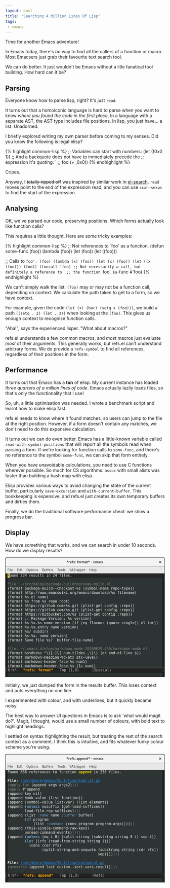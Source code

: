 ```yaml
--- 
layout: post
title: "Searching A Million Lines Of Lisp"
tags:
 - emacs
---
```


Time for another Emacs adventure!

In Emacs today, there's no way to find all the callers of a function
or macro. Most Emacsers just grab their favourite text search tool.

We can do better. It just wouldn't be Emacs without a litle fanatical
tool building. How hard can it be?

## Parsing

Everyone know how to parse lisp, right? It's just `read`.

It turns out that a homoiconic language is hard to parse when you want
to know *where you found the code in the first place*. In a language
with a separate AST, the AST type includes file positions. In
lisp, you just have... a list. Unadorned.

I briefly explored writing my own parser before coming to my
senses. Did you know the following is legal elisp?

{% highlight common-lisp %}
;; Variables can start with numbers:
(let ((0x0 1))
  ;; And a backquote does not have to immediately precede the
  ;; expression it's quoting:
  `
  ;; foo
  (+ ,0x0))
{% endhighlight %}

Cripes.

Anyway, I ~~totally ripped off~~ was inspired by similar work in
[el-search](https://elpa.gnu.org/packages/el-search.html). `read`
moves point to the end of the expression read, and you can use
`scan-sexps` to find the start of the expression.

## Analysing

OK, we've parsed our code, preserving positions. Which forms actually
look like function calls?

This requires a little thought. Here are some tricky examples:

{% highlight common-lisp %}
;; Not references to `foo' as a function.
(defun some-func (foo))
(lambda (foo))
(let (foo))
(let ((foo)))

;; Calls to `foo'.
(foo)
(lambda (x) (foo))
(let (x) (foo))
(let ((x (foo))) (foo))
(funcall 'foo)
;; Not necessarily a call, but definitely a reference to 
;; the function `foo'.
(a-func #'foo)
{% endhighlight %}

We can't simply walk the list: `(foo)` may or may not be a function
call, depending on context. We calculate the path taken to get to a
form, so we have context.

For example, given the code `(let (x) (bar) (setq x (foo)))`, we build a
path `((setq . 2) (let . 3))` when looking at the `(foo)`. This gives
us enough context to recognise function calls.

"Aha!", says the experienced lisper. "What about macros?"

refs.el understands a few common macros, and *most* macros just
evaluate *most* of their arguments. This generally works, but refs.el
can't understand arbitrary forms. We do provide a `refs-symbol` to
find all references, regardless of their positions in the form.

## Performance

It turns out that Emacs has a **ton** of elisp. My current instance
has loaded *three quarters of a million lines of code*. Emacs actually
lazily loads files, so that's only the functionality that I use!

So, uh, a little optimisation was needed. I wrote a benchmark script
and learnt how to make elisp fast.

refs.el needs to know where it found matches, so users can jump to the
file at the right position. However, if a form doesn't contain any
matches, we don't need to do this expensive calculation.

It turns out we can do even better. Emacs has a little-known variable
called `read-with-symbol-positions` that will report all the symbols
read when parsing a form. If we're looking for function calls to
`some-func`, and there's no reference to the symbol `some-func`, we
can skip that form entirely.

When you have unavoidable calculations, you need to use C functions
wherever possible. So much for CS algorithms: `assoc` with small
alists was faster than building a hash map with elisp.

Elisp provides various ways to avoid changing the state of the current
buffer, particularly `save-excursion` and `with-current-buffer`. This
bookkeeping is expensive, and refs.el just creates its own temporary
buffers and dirties them.

Finally, we do the traditional software performance cheat: we show a
progress bar.

## Display

We have something that works, and we can search in under 10
seconds. How do we display results?

<img src="/assets/refs_proto.png">

Initially, we just dumped the form in the results buffer. This loses
context and puts everything on one line.

I experimented with colour, and with underlines, but it quickly became
noisy.

The best way to answer UI questions in Emacs is to ask 'what would
magit do?'. Magit, I thought, would use a small number of colours,
with bold text to highlight headings.

I settled on syntax highlighting the result, but treating the rest of
the search context as a comment. I think this is intuitive, and fits
whatever funky colour scheme you're using.

<img src="/assets/refs_screenshot.png">
